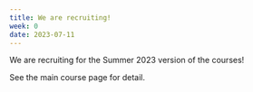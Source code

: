 ```yaml
---
title: We are recruiting!
week: 0
date: 2023-07-11
---
```


We are recruiting for the Summer 2023 version of the courses!

See the main course page for detail.

